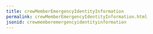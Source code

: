 ```yaml
---
title: crewMemberEmergencyIdentityInformation
permalink: crewMemberEmergencyIdentityInformation.html
jsonid: crewmemberemergencyidentityinformation
---
```

